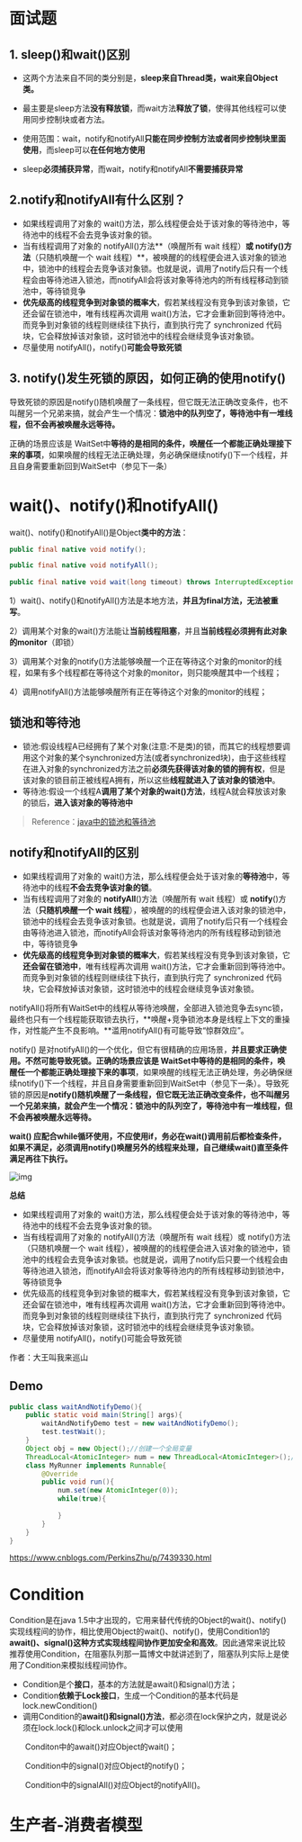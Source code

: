 # 面试题

## 1. sleep()和wait()区别

- 这两个方法来自不同的类分别是，**sleep来自Thread类，wait来自Object类。**


- 最主要是sleep方法**没有释放锁**，而wait方法**释放了锁**，使得其他线程可以使用同步控制块或者方法。


- 使用范围：wait，notify和notifyAll**只能在同步控制方法或者同步控制块里面使用**，而sleep可以**在任何地方使用**


- sleep**必须捕获异常**，而wait，notify和notifyAll**不需要捕获异常**

## 2.notify和notifyAll有什么区别？

- 如果线程调用了对象的 wait()方法，那么线程便会处于该对象的等待池中，等待池中的线程不会去竞争该对象的锁。
- 当有线程调用了对象的 notifyAll()方法**（唤醒所有 wait 线程）**或 notify()方法**（只随机唤醒一个 wait 线程）**，被唤醒的的线程便会进入该对象的锁池中，锁池中的线程会去竞争该对象锁。也就是说，调用了notify后只有一个线程会由等待池进入锁池，而notifyAll会将该对象等待池内的所有线程移动到锁池中，等待锁竞争
- **优先级高的线程竞争到对象锁的概率大**，假若某线程没有竞争到该对象锁，它还会留在锁池中，唯有线程再次调用 wait()方法，它才会重新回到等待池中。而竞争到对象锁的线程则继续往下执行，直到执行完了 synchronized 代码块，它会释放掉该对象锁，这时锁池中的线程会继续竞争该对象锁。
- 尽量使用 notifyAll()，notify()**可能会导致死锁**

## 3. notify()发生死锁的原因，如何正确的使用notify()

导致死锁的原因是notify()随机唤醒了一条线程，但它既无法正确改变条件，也不叫醒另一个兄弟来搞，就会产生一个情况：**锁池中的队列空了，等待池中有一堆线程，但不会再被唤醒永远等待。**

正确的场景应该是 WaitSet中**等待的是相同的条件，唤醒任一个都能正确处理接下来的事项**，如果唤醒的线程无法正确处理，务必确保继续notify()下一个线程，并且自身需要重新回到WaitSet中（参见下一条）

# wait()、notify()和notifyAll()

wait()、notify()和notifyAll()是Object**类中的方法**：

```java
public final native void notify();

public final native void notifyAll();
 
public final native void wait(long timeout) throws InterruptedException;
```

1）wait()、notify()和notifyAll()方法是本地方法，**并且为final方法，无法被重写**。

2）调用某个对象的wait()方法能让**当前线程阻塞**，并且**当前线程必须拥有此对象的monitor**（即锁）

3）调用某个对象的notify()方法能够唤醒一个正在等待这个对象的monitor的线程，如果有多个线程都在等待这个对象的monitor，则只能唤醒其中一个线程；

4）调用notifyAll()方法能够唤醒所有正在等待这个对象的monitor的线程；

## 锁池和等待池

- 锁池:假设线程A已经拥有了某个对象(注意:不是类)的锁，而其它的线程想要调用这个对象的某个synchronized方法(或者synchronized块)，由于这些线程在进入对象的synchronized方法之前**必须先获得该对象的锁的拥有权**，但是该对象的锁目前正被线程A拥有，所以这些**线程就进入了该对象的锁池中**。
- 等待池:假设一个线程A**调用了某个对象的wait()方法**，线程A就会释放该对象的锁后，**进入该对象的等待池中**

> Reference：[java中的锁池和等待池 ](https://link.zhihu.com/?target=http%3A//blog.csdn.net/emailed/article/details/4689220)

## notify和notifyAll的区别

- 如果线程调用了对象的 wait()方法，那么线程便会处于该对象的**等待池**中，等待池中的线程**不会去竞争该对象的锁**。
- 当有线程调用了对象的 **notifyAll**()方法（唤醒所有 wait 线程）或 **notify**()方法（**只随机唤醒一个 wait 线程**），被唤醒的的线程便会进入该对象的锁池中，锁池中的线程会去竞争该对象锁。也就是说，调用了notify后只有一个线程会由等待池进入锁池，而notifyAll会将该对象等待池内的所有线程移动到锁池中，等待锁竞争
- **优先级高的线程竞争到对象锁的概率大**，假若某线程没有竞争到该对象锁，它**还会留在锁池中**，唯有线程再次调用 wait()方法，它才会重新回到等待池中。而竞争到对象锁的线程则继续往下执行，直到执行完了 synchronized 代码块，它会释放掉该对象锁，这时锁池中的线程会继续竞争该对象锁。

notifyAll()将所有WaitSet中的线程从等待池唤醒，全部进入锁池竞争去sync锁，最终也只有一个线程能获取锁去执行，**唤醒+竞争锁池本身是线程上下文的重操作，对性能产生不良影响。**滥用notifyAll()有可能导致“惊群效应”。

notify() 是对notifyAll()的一个优化，但它有很精确的应用场景，**并且要求正确使用。不然可能导致死锁。**正确的场景应该是 WaitSet中**等待的是相同的条件，唤醒任一个都能正确处理接下来的事项**，如果唤醒的线程无法正确处理，务必确保继续notify()下一个线程，并且自身需要重新回到WaitSet中（参见下一条）。导致死锁的原因是**notify()随机唤醒了一条线程，但它既无法正确改变条件，也不叫醒另一个兄弟来搞，就会产生一个情况：锁池中的队列空了，等待池中有一堆线程，但不会再被唤醒永远等待。**

**wait() 应配合while循环使用，不应使用if，务必在wait()调用前后都检查条件，如果不满足，必须调用notify()唤醒另外的线程来处理，自己继续wait()直至条件满足再往下执行。**

![img](https://pic2.zhimg.com/80/v2-eaf7782a87e68dd1e3630cf1e900ac97_hd.jpg)

**总结**

- 如果线程调用了对象的 wait()方法，那么线程便会处于该对象的等待池中，等待池中的线程不会去竞争该对象的锁。
- 当有线程调用了对象的 notifyAll()方法（唤醒所有 wait 线程）或 notify()方法（只随机唤醒一个 wait 线程），被唤醒的的线程便会进入该对象的锁池中，锁池中的线程会去竞争该对象锁。也就是说，调用了notify后只要一个线程会由等待池进入锁池，而notifyAll会将该对象等待池内的所有线程移动到锁池中，等待锁竞争
- 优先级高的线程竞争到对象锁的概率大，假若某线程没有竞争到该对象锁，它还会留在锁池中，唯有线程再次调用 wait()方法，它才会重新回到等待池中。而竞争到对象锁的线程则继续往下执行，直到执行完了 synchronized 代码块，它会释放掉该对象锁，这时锁池中的线程会继续竞争该对象锁。
- 尽量使用 notifyAll()，notify()可能会导致死锁

作者：大王叫我来巡山

## Demo

```java
public class waitAndNotifyDemo(){
    public static void main(String[] args){
        waitAndNotifyDemo test = new waitAndNotifyDemo();
        test.testWait();
    }
    Object obj = new Object();//创建一个全局变量
    ThreadLocal<AtomicInteger> num = new ThreadLocal<AtomicInteger>();//设置一个线程wait和notify的触发条件
    class MyRunner implements Runnable{
        @Override
        public void run(){
            num.set(new AtomicInteger(0));
            while(true){
                
            }
        }
    }
}
```

https://www.cnblogs.com/PerkinsZhu/p/7439330.html

# Condition

Condition是在java 1.5中才出现的，它用来替代传统的Object的wait()、notify()实现线程间的协作，相比使用Object的wait()、notify()，使用Condition1的**await()、signal()这种方式实现线程间协作更加安全和高效**。因此通常来说比较推荐使用Condition，在阻塞队列那一篇博文中就讲述到了，阻塞队列实际上是使用了Condition来模拟线程间协作。

- Condition是个**接口**，基本的方法就是await()和signal()方法；
- Condition**依赖于Lock接口**，生成一个Condition的基本代码是lock.newCondition() 
-  调用Condition的**await()和signal()方法**，都必须在lock保护之内，就是说必须在lock.lock()和lock.unlock之间才可以使用

　　Conditon中的await()对应Object的wait()；

　　Condition中的signal()对应Object的notify()；

　　Condition中的signalAll()对应Object的notifyAll()。

# 生产者-消费者模型

